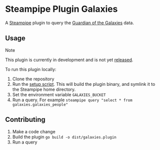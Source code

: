 # Steampipe Plugin Galaxies

A [Steampipe](https://steampipe.io/) plugin to query the [Guardian of the Galaxies](https://galaxies.gutools.co.uk/) data.

## Usage
> [!NOTE]
> This plugin is currently in development and is not yet [released](https://steampipe.io/docs/develop/plugin-release-checklist).

To run this plugin locally:
1. Clone the repository
2. Run the [setup script](script/setup). This will build the plugin binary, and symlink it to the Steampipe home directory.
3. Set the environment variable `GALAXIES_BUCKET`
4. Run a query. For example `steampipe query "select * from galaxies.galaxies_people"`

## Contributing
1. Make a code change
2. Build the plugin `go build -o dist/galaxies.plugin`
3. Run a query
